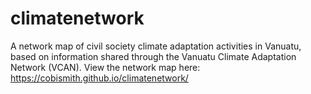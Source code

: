 # climatenetwork
A network map of civil society climate adaptation activities in Vanuatu, based on information shared through the Vanuatu Climate Adaptation Network (VCAN). View the network map here: https://cobismith.github.io/climatenetwork/

